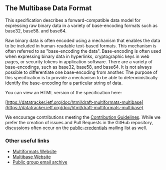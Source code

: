 ## The Multibase Data Format

This specification describes a forward-compatible data model for expressing
raw binary data in a variety of base-encoding formats such as base32,
base58. and base64.

Raw binary data is often encoded using a mechanism that enables the data
to be included in human-readable text-based formats. This mechanism is often
referred to as "base-encoding the data". Base-encoding is often used when
expressing binary data in hyperlinks, cryptographic keys in web pages, or
security tokens in application software. There are a variety of base-encodings,
such as base32, base58, and base64. It is not always possible to differentiate
one base-encoding from another. The purpose of this specification is to provide
a mechanism to be able to deterministically identify the base-encoding for a
particular string of data.

You can view an HTML version of the specification here:

[https://datatracker.ietf.org/doc/html/draft-multiformats-multibase](https://datatracker.ietf.org/doc/html/draft-multiformats-multibase)

We encourage contributions meeting the [Contribution
Guidelines](CONTRIBUTING.md).  While we prefer the creation of issues
and Pull Requests in the GitHub repository, discussions often occur
on the
[public-credentials](http://lists.w3.org/Archives/Public/public-credentials/)
mailing list as well.

### Other useful links
* [Multiformats Website](https://multiformats.io/)
* [Multibase Website](https://multiformats.io/multibase/)
* [Public group email archive](https://lists.w3.org/Archives/Public/public-credentials/)
